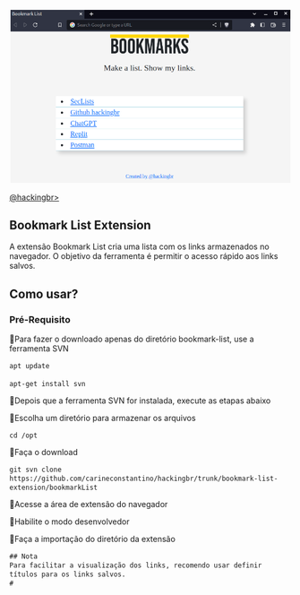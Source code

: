 <p align="center">
    <img width="500" src="bookmarkList.png" alt="Booklist List Extension"><p></p>
    <a href="https://github.com/carineconstantino/hackingbr">@hackingbr></a>
</p>

## Bookmark List Extension
A extensão Bookmark List cria uma lista com os links armazenados no navegador. O objetivo da ferramenta é permitir o acesso rápido aos links salvos.  

## Como usar? 

### Pré-Requisito
:pushpin:Para fazer o downloado apenas do diretório bookmark-list, use a ferramenta SVN
```
apt update

apt-get install svn
```
:pushpin:Depois que a ferramenta SVN for instalada, execute as etapas abaixo


:round_pushpin:Escolha um diretório para armazenar os arquivos
```
cd /opt
```

:round_pushpin:Faça o download
```
git svn clone https://github.com/carineconstantino/hackingbr/trunk/bookmark-list-extension/bookmarkList
```

:round_pushpin:Acesse a área de extensão do navegador

:round_pushpin:Habilite o modo desenvolvedor

:round_pushpin:Faça a importação do diretório da extensão

```
## Nota
Para facilitar a visualização dos links, recomendo usar definir títulos para os links salvos. 
#

